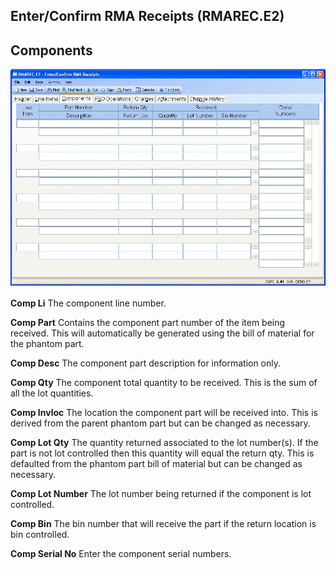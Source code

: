 ##  Enter/Confirm RMA Receipts (RMAREC.E2)

<PageHeader />

##  Components

![](./RMAREC-E2-3.jpg)

**Comp Li** The component line number.  
  
**Comp Part** Contains the component part number of the item being received.
This will automatically be generated using the bill of material for the
phantom part.  
  
**Comp Desc** The component part description for information only.  
  
**Comp Qty** The component total quantity to be received. This is the sum of
all the lot quantities.  
  
**Comp Invloc** The location the component part will be received into. This is
derived from the parent phantom part but can be changed as necessary.  
  
**Comp Lot Qty** The quantity returned associated to the lot number(s). If the
part is not lot controlled then this quantity will equal the return qty. This
is defaulted from the phantom part bill of material but can be changed as
necessary.  
  
**Comp Lot Number** The lot number being returned if the component is lot
controlled.  
  
**Comp Bin** The bin number that will receive the part if the return location
is bin controlled.  
  
**Comp Serial No** Enter the component serial numbers.  
  
  
<badge text= "Version 8.10.57" vertical="middle" />

<PageFooter />